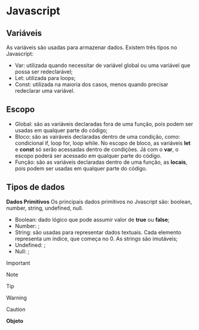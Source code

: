 # Javascript

## Variáveis
As variáveis são usadas para armazenar dados. Existem três tipos no Javascript:
- Var: utilizada quando necessitar de variável global ou uma variável que possa ser redeclarável;
- Let: utilizada para loops;
- Const: utilizada na maioria dos casos, menos quando precisar redeclarar uma variável.

## Escopo
- Global: são as variáveis declaradas fora de uma função, pois podem ser usadas em qualquer parte do código;
- Bloco: são as vairáveis declaradas dentro de uma condição, como: condicional if, loop for, loop while. No escopo de bloco, as variáveis **let** e **const** só serão acessadas dentro de condições. Já com o **var**, o escopo poderá ser acessado em qualquer parte do código.
- Função: são as variáveis declaradas dentro de uma função, as **locais**, pois podem ser usadas em qualquer parte do código.

## Tipos de dados
**Dados Primitivos**
Os principais dados primitivos no Jvascript são: boolean, number, string, undefined, null.
- Boolean: dado lógico que pode assumir valor de **true** ou **false**;
- Number: ;
- String: são usadas para representar dados textuais. Cada elemento representa um índice, que começa no 0. As strings são imutáveis;
- Undefined: ;
- Null: ; 
>[!IMPORTANT]

>[!NOTE]

>[!TIP]

>[!WARNING]

>[!CAUTION]

**Objeto**